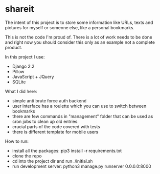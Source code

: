 # shareit

The intent of this project is to store some information like URLs, texts and pictures for myself or someone else, like a personal bookmarks.

This is not the code I'm proud of. There is a lot of work needs to be done and right now you should consider this only as an example not a complete product.

In this project I use:
 * Django 2.2
 * Pillow
 * JavaScript + JQuery
 * SQLite

What I did here:
* simple anti brute force auth backend
* user interface has a roulette which you can use to switch between bookmarks
* there are few commands in "management" folder that can be used as cron jobs to clean up old entries
* crucial parts of the code covered with tests
* there is different template for mobile users

How to run:
* install all the packages: pip3 install -r requirements.txt
* clone the repo
* cd into the project dir and run ./initial.sh
* run development server: python3 manage.py runserver 0.0.0.0:8000